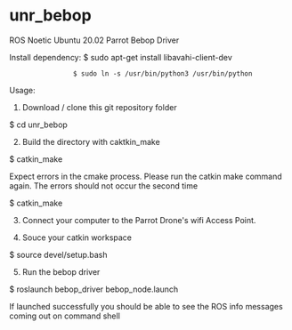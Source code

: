 # unr_bebop
ROS Noetic Ubuntu 20.02 Parrot Bebop Driver

Install dependency: $ sudo apt-get install libavahi-client-dev

                    $ sudo ln -s /usr/bin/python3 /usr/bin/python

Usage:
1. Download / clone this git repository folder

  $ cd unr_bebop

2. Build the directory with caktkin_make

  $ catkin_make
  
  Expect errors in the cmake process. Please run the catkin make command again. The errors should not occur the second time
  
  $ catkin_make

3. Connect your computer to the Parrot Drone's wifi Access Point.

4. Souce your catkin workspace 

  $ source devel/setup.bash
  
5. Run the bebop driver

  $ roslaunch bebop_driver bebop_node.launch 
  
  If launched successfully you should be able to see the ROS info messages coming out on command shell 
